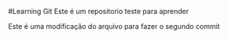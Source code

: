 #Learning Git
Este é um repositorio teste para aprender

Este é uma modificação do arquivo para fazer o segundo commit